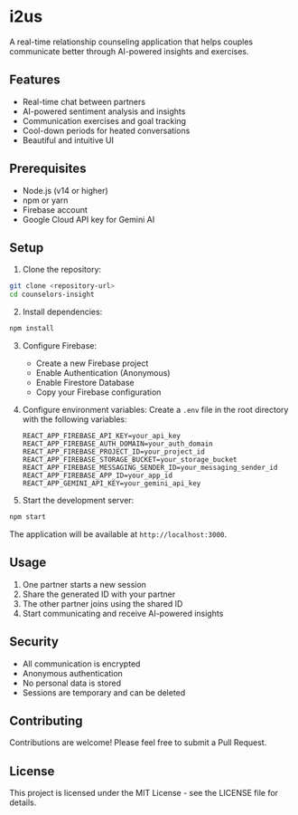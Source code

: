 # i2us

A real-time relationship counseling application that helps couples communicate better through AI-powered insights and exercises.

## Features

- Real-time chat between partners
- AI-powered sentiment analysis and insights
- Communication exercises and goal tracking
- Cool-down periods for heated conversations
- Beautiful and intuitive UI

## Prerequisites

- Node.js (v14 or higher)
- npm or yarn
- Firebase account
- Google Cloud API key for Gemini AI

## Setup

1. Clone the repository:
```bash
git clone <repository-url>
cd counselors-insight
```

2. Install dependencies:
```bash
npm install
```

3. Configure Firebase:
   - Create a new Firebase project
   - Enable Authentication (Anonymous)
   - Enable Firestore Database
   - Copy your Firebase configuration

4. Configure environment variables:
   Create a `.env` file in the root directory with the following variables:
   ```
   REACT_APP_FIREBASE_API_KEY=your_api_key
   REACT_APP_FIREBASE_AUTH_DOMAIN=your_auth_domain
   REACT_APP_FIREBASE_PROJECT_ID=your_project_id
   REACT_APP_FIREBASE_STORAGE_BUCKET=your_storage_bucket
   REACT_APP_FIREBASE_MESSAGING_SENDER_ID=your_messaging_sender_id
   REACT_APP_FIREBASE_APP_ID=your_app_id
   REACT_APP_GEMINI_API_KEY=your_gemini_api_key
   ```

5. Start the development server:
```bash
npm start
```

The application will be available at `http://localhost:3000`.

## Usage

1. One partner starts a new session
2. Share the generated ID with your partner
3. The other partner joins using the shared ID
4. Start communicating and receive AI-powered insights

## Security

- All communication is encrypted
- Anonymous authentication
- No personal data is stored
- Sessions are temporary and can be deleted

## Contributing

Contributions are welcome! Please feel free to submit a Pull Request.

## License

This project is licensed under the MIT License - see the LICENSE file for details. 
